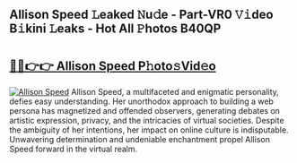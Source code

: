 ## Allison Speed 𝙻eaked 𝙽u𝚍e - Part-VR0 𝚅𝚒deo B𝚒kini 𝙻eaks - Hot All 𝙿hotos B40QP

# <h2><a href="http://ld0anu6.urlbe.top/?page=Allison+Speed">🔗🔗👉👉 Allison Speed P𝚑oto𝚜Vid𝚎o</a></h2>

[![Allison Speed](https://i.imgur.com/eBuTRDB.gif)](http://ld0anu6.urlbe.top/?page=Allison+Speed)
Allison Speed, a multifaceted and enigmatic personality, defies easy understanding. Her unorthodox approach to building a web persona has magnetized and offended observers, generating debates on artistic expression, privacy, and the intricacies of virtual societies. Despite the ambiguity of her intentions, her impact on online culture is indisputable. Unwavering determination and undeniable enchantment propel Allison Speed forward in the virtual realm.
